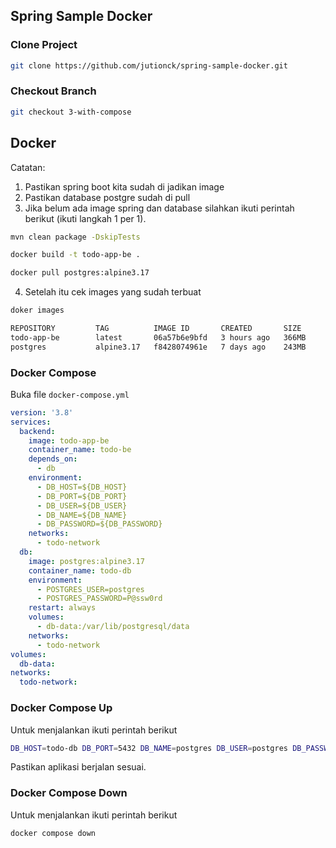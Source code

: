 ## Spring Sample Docker

### Clone Project
```bash
git clone https://github.com/jutionck/spring-sample-docker.git
```

### Checkout Branch
```bash
git checkout 3-with-compose
```

## Docker
Catatan:
1. Pastikan spring boot kita sudah di jadikan image
2. Pastikan database postgre sudah di pull
3. Jika belum ada image spring dan database silahkan ikuti perintah berikut (ikuti langkah 1 per 1).
```bash
mvn clean package -DskipTests

docker build -t todo-app-be .

docker pull postgres:alpine3.17
```
4. Setelah itu cek images yang sudah terbuat
```bash
doker images

REPOSITORY         TAG          IMAGE ID       CREATED       SIZE
todo-app-be        latest       06a57b6e9bfd   3 hours ago   366MB
postgres           alpine3.17   f8428074961e   7 days ago    243MB
```

### Docker Compose
Buka file `docker-compose.yml`
```yaml
version: '3.8'
services:
  backend:
    image: todo-app-be
    container_name: todo-be
    depends_on:
      - db
    environment:
      - DB_HOST=${DB_HOST}
      - DB_PORT=${DB_PORT}
      - DB_USER=${DB_USER}
      - DB_NAME=${DB_NAME}
      - DB_PASSWORD=${DB_PASSWORD}
    networks:
      - todo-network
  db:
    image: postgres:alpine3.17
    container_name: todo-db
    environment:
      - POSTGRES_USER=postgres
      - POSTGRES_PASSWORD=P@ssw0rd
    restart: always
    volumes:
      - db-data:/var/lib/postgresql/data
    networks:
      - todo-network
volumes:
  db-data:
networks:
  todo-network:
```

### Docker Compose Up
Untuk menjalankan ikuti perintah berikut
```bash
DB_HOST=todo-db DB_PORT=5432 DB_NAME=postgres DB_USER=postgres DB_PASSWORD=P@ssw0rd docker compose up
```
Pastikan aplikasi berjalan sesuai.

### Docker Compose Down
Untuk menjalankan ikuti perintah berikut
```bash
docker compose down
```